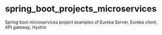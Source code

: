 # spring_boot_projects_microservices
Spring boot microservices project examples of Eureka Server, Eureka client, API gateway, Hystrix
